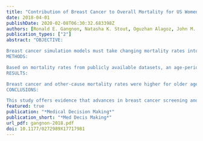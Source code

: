 ```yaml
---
title: "Contribution of Breast Cancer to Overall Mortality for US Women"
date: 2018-04-01
publishDate: 2020-02-08T06:30:32.683398Z
authors: [Ronald E. Gangnon, Natasha K. Stout, Oguzhan Alagoz, John M. Hampton, Brian L. Sprague, Amy Trentham-Dietz]
publication_types: ["2"]
abstract: "OBJECTIVE:

Breast cancer simulation models must take changing mortality rates into account to evaluate the potential impact of cancer control interventions. We estimated mortality rates due to breast cancer and all other causes combined to determine their impact on overall mortality by year, age, and birth cohort.
METHODS:

Based on mortality rates from publicly available datasets, an age-period-cohort model was used to estimate the proportion of deaths due to breast cancer for US women aged 0 to 119 years, with birth years 1900 to 2000. Breast cancer mortality was calculated as all-cause mortality multiplied by the proportion of deaths due to breast cancer; other-cause mortality was the difference between all-cause and breast cancer mortality.
RESULTS:

Breast cancer and other-cause mortality rates were higher for older ages and birth cohorts. The percent of deaths due to breast cancer increased across birth cohorts from 1900 to 1940 then decreased. Among 50-year-old women, in the 1920 birth cohort, 52 (9.9%) of 100,000 deaths (95% CI, 9.8% to 10.1%) were attributed to breast cancer whereas 476 of 100,000 were due to other causes; in the 1960 birth cohort, 22 (8.5%) of 100,000 deaths (95% CI, 8.3% to 8.7%) were attributed to breast cancer with 242 of 100,000 deaths due to other causes. The percentage of all deaths due to breast cancer was highest (4.1% to 12.9%) for women in their 40s and 50s for all birth cohorts.
CONCLUSIONS:

This study offers evidence that advances in breast cancer screening and treatment have reduced breast cancer mortality for women across the age spectrum, and provides estimates of age-, year- and birth cohort-specific competing mortality rates for simulation models. Other-cause mortality estimates are important in these models because most women die from causes other than breast cancer."
featured: true
publication: "*Medical Decision Making*"
publication_short: "*Med Decis Making*"
url_pdf: gangnon-2018.pdf
doi: 10.1177/0272989X17717981
---
```



